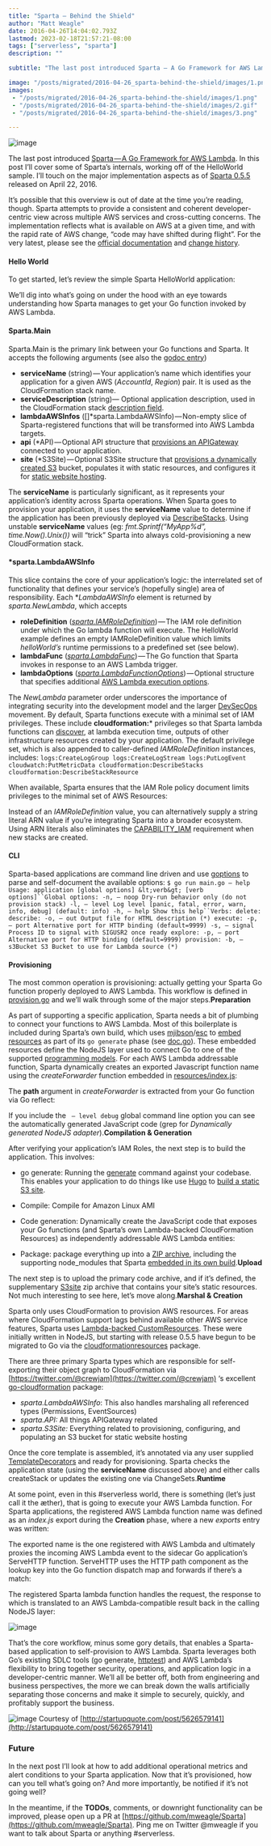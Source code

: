 ```yaml
---
title: "Sparta — Behind the Shield"
author: "Matt Weagle"
date: 2016-04-26T14:04:02.793Z
lastmod: 2023-02-18T21:57:21-08:00
tags: ["serverless", "sparta"]
description: ""

subtitle: "The last post introduced Sparta — A Go Framework for AWS Lambda. In this post I’ll cover some of Sparta’s internals, working off of the…"

image: "/posts/migrated/2016-04-26_sparta-behind-the-shield/images/1.png"
images:
 - "/posts/migrated/2016-04-26_sparta-behind-the-shield/images/1.png"
 - "/posts/migrated/2016-04-26_sparta-behind-the-shield/images/2.gif"
 - "/posts/migrated/2016-04-26_sparta-behind-the-shield/images/3.png"

---
```


![image](/posts/migrated/2016-04-26_sparta-behind-the-shield/images/1.png#layoutTextWidth)


The last post introduced [Sparta — A Go Framework for AWS Lambda](https://medium.com/@mweagle/a-go-framework-for-aws-lambda-ab14f0c42cb). In this post I’ll cover some of Sparta’s internals, working off of the HelloWorld sample. I’ll touch on the major implementation aspects as of [Sparta 0.5.5](https://github.com/mweagle/Sparta/releases/tag/0.5.5) released on April 22, 2016.

It’s possible that this overview is out of date at the time you’re reading, though. Sparta attempts to provide a consistent and coherent developer-centric view across multiple AWS services and cross-cutting concerns. The implementation reflects what is available on AWS at a given time, and with the rapid rate of AWS change, “code may have shifted during flight”. For the very latest, please see the [official documentation](http://gosparta.io) and [change history](https://github.com/mweagle/Sparta/blob/master/CHANGES.md).

#### Hello World

To get started, let’s review the simple Sparta HelloWorld application:




We’ll dig into what’s going on under the hood with an eye towards understanding how Sparta manages to get your Go function invoked by AWS Lambda.

#### Sparta.Main

Sparta.Main is the primary link between your Go functions and Sparta. It accepts the following arguments (see also the [godoc entry](https://godoc.org/github.com/mweagle/Sparta#Main))

*   **serviceName** (string) — Your application’s name which identifies your application for a given AWS (_AccountId_, _Region_) pair. It is used as the CloudFormation stack name.
*   **serviceDescription** (string)— Optional application description, used in the CloudFormation stack [description field](http://docs.aws.amazon.com/AWSCloudFormation/latest/UserGuide/template-description-structure.html).
*   **lambdaAWSInfos** ([]*sparta.LambdaAWSInfo) — Non-empty slice of Sparta-registered functions that will be transformed into AWS Lambda targets.
*   **api** (*API) — Optional API structure that [provisions an APIGateway](http://gosparta.io/docs/apigateway/) connected to your application.
*   **site** (*S3Site) — Optional S3Site structure that [provisions a dynamically created S3](http://gosparta.io/docs/s3site/) bucket, populates it with static resources, and configures it for [static website hosting](http://docs.aws.amazon.com/AmazonS3/latest/dev/WebsiteHosting.html).

The **serviceName** is particularly significant, as it represents your application’s identity across Sparta operations. When Sparta goes to provision your application, it uses the **serviceName** value to determine if the application has been previously deployed via [DescribeStacks](http://docs.aws.amazon.com/sdk-for-go/api/service/cloudformation/CloudFormation.html#DescribeStacks-instance_method). Using unstable **serviceName** values (eg: _fmt.Sprintf(“MyApp%d”, time.Now().Unix())_ will “trick” Sparta into always cold-provisioning a new CloudFormation stack.

#### *sparta.LambdaAWSInfo

This slice contains the core of your application’s logic: the interrelated set of functionality that defines your service’s (hopefully single) area of responsibility. Each *_LambdaAWSInfo_ element is returned by _sparta.NewLambda_, which accepts

*   **roleDefinition** ([_sparta.IAMRoleDefinition_](https://godoc.org/github.com/mweagle/Sparta#IAMRoleDefinition)) — The IAM role definition under which the Go lambda function will execute. The HelloWorld example defines an empty IAMRoleDefinition value which limits _helloWorld’s_ runtime permissions to a predefined set (see below).
*   **lambdaFunc** ([_sparta.LambdaFunc_](https://godoc.org/github.com/mweagle/Sparta#LambdaFunction)) — The Go function that Sparta invokes in response to an AWS Lambda trigger.
*   **lambdaOptions** ([_sparta.LambdaFunctionOptions_](https://godoc.org/github.com/mweagle/Sparta#LambdaFunctionOptions)) — Optional structure that specifies additional [AWS Lambda execution options](http://docs.aws.amazon.com/AWSCloudFormation/latest/UserGuide/aws-resource-lambda-function.html).

The _NewLambda_ parameter order underscores the importance of integrating security into the development model and the larger [DevSecOps](http://blog.evident.io/blog/2015/3/26/the-marriage-of-devops-secops) movement. By default, Sparta functions execute with a minimal set of IAM privileges. These include **cloudformation:*** privileges so that Sparta lambda functions can [discover](http://gosparta.io/docs/discovery/), at lambda execution time, outputs of other infrastructure resources created by your application. The default privilege set, which is also appended to caller-defined _IAMRoleDefinition_ instances, includes:
`logs:CreateLogGroup
logs:CreateLogStream
logs:PutLogEvent
cloudwatch:PutMetricData
cloudformation:DescribeStacks
cloudformation:DescribeStackResource`

When available, Sparta ensures that the IAM Role policy document limits privileges to the minimal set of AWS Resources:




Instead of an _IAMRoleDefinition_ value, you can alternatively supply a string literal ARN value if you’re integrating Sparta into a broader ecosystem. Using ARN literals also eliminates the [CAPABILITY_IAM](http://docs.aws.amazon.com/AWSCloudFormation/latest/APIReference/API_CreateStack.html) requirement when new stacks are created.

#### CLI

Sparta-based applications are command line driven and use [goptions](https://github.com/voxelbrain/goptions) to parse and self-document the available options:
`$ go run main.go — help
Usage: application [global options] &lt;verb&gt; [verb options]``Global options:
 -n, — noop Dry-run behavior only (do not provision stack)
 -l, — level Log level [panic, fatal, error, warn, info, debug] (default: info)
 -h, — help Show this help``Verbs:
 delete:
 describe:
   -o, — out Output file for HTML description (*)
 execute:
   -p, — port Alternative port for HTTP binding (default=9999)
   -s, — signal Process ID to signal with SIGUSR2 once ready
 explore:
   -p, — port Alternative port for HTTP binding (default=9999)
 provision:
   -b, — s3Bucket S3 Bucket to use for Lambda source (*)`

#### Provisioning

The most common operation is provisioning: actually getting your Sparta Go function properly deployed to AWS Lambda. This workflow is defined in [provision.go](https://github.com/mweagle/Sparta/blob/master/provision.go) and we’ll walk through some of the major steps.**Preparation**

As part of supporting a specific application, Sparta needs a bit of plumbing to connect your functions to AWS Lambda. Most of this boilerplate is included during Sparta’s own build, which uses [mjibson](https://github.com/mjibson)/[esc](https://github.com/mjibson/esc) to [embed resources](https://github.com/mweagle/Sparta/blob/master/CONSTANTS.go) as part of its `go generate` phase (see [doc.go](https://github.com/mweagle/Sparta/blob/master/doc.go)). These embedded resources define the NodeJS layer used to connect Go to one of the supported [programming models](http://docs.aws.amazon.com/lambda/latest/dg/programming-model-v2.html). For each AWS Lambda addressable function, Sparta dynamically creates an exported Javascript function name using the _createForwarder_ function embedded in [resources/index.js](https://github.com/mweagle/Sparta/blob/master/resources/index.js):




The **path** argument in _createForwarder_ is extracted from your Go function via Go reflect:




If you include the ` — level debug` global command line option you can see the automatically generated JavaScript code (grep for _Dynamically generated NodeJS adapter_).**Compilation &amp; Generation**

After verifying your application’s IAM Roles, the next step is to build the application. This involves:

*   go generate: Running the [generate](https://blog.golang.org/generate) command against your codebase. This enables your application to do things like use [Hugo](http://gohugo.io/) to [build a static S3 site](https://github.com/mweagle/SpartaHugo).
*   Compile: Compile for Amazon Linux AMI



*   Code generation: Dynamically create the JavaScript code that exposes your Go functions (and Sparta’s own Lambda-backed CloudFormation Resources) as independently addressable AWS Lambda entities:



*   Package: package everything up into a [ZIP archive](http://docs.aws.amazon.com/lambda/latest/dg/nodejs-create-deployment-pkg.html), including the supporting node_modules that Sparta [embedded in its own build](https://github.com/mweagle/Sparta/blob/master/resources/provision/package.json).**Upload**

The next step is to upload the primary code archive, and if it’s defined, the supplementary [S3site](http://gosparta.io/docs/s3site/) zip archive that contains your site’s static resources. Not much interesting to see here, let’s move along.**Marshal &amp; Creation**

Sparta only uses CloudFormation to provision AWS resources. For areas where CloudFormation support lags behind available other AWS service features, Sparta uses [Lambda-backed CustomResources](http://docs.aws.amazon.com/AWSCloudFormation/latest/UserGuide/template-custom-resources-lambda.html). These were initially written in NodeJS, but starting with release 0.5.5 have begun to be migrated to Go via the [cloudformationresources](https://github.com/mweagle/cloudformationresources) package.

There are three primary Sparta types which are responsible for self-exporting their object graph to CloudFormation via [https://twitter.com/@crewjam](https://twitter.com/@crewjam) ‘s excellent [go-cloudformation](https://github.com/crewjam/go-cloudformation) package:

*   _sparta.LambdaAWSInfo_: This also handles marshaling all referenced types (Permissions, EventSources)
*   _sparta.API:_ All things APIGateway related
*   _sparta.S3Site:_ Everything related to provisioning, configuring, and populating an S3 bucket for static website hosting

Once the core template is assembled, it’s annotated via any user supplied [TemplateDecorators](https://godoc.org/github.com/mweagle/Sparta#TemplateDecorator) and ready for provisioning. Sparta checks the application state (using the **serviceName** discussed above) and either calls createStack or updates the existing one via ChangeSets.**Runtime**

At some point, even in this #serverless world, there is something (let’s just call it the æther), that is going to execute your AWS Lambda function. For Sparta applications, the registered AWS Lambda function name was defined as an _index.js_ export during the **Creation** phase, where a new _exports_ entry was written:




The exported name is the one registered with AWS Lambda and ultimately proxies the incoming AWS Lambda event to the sidecar Go application’s ServeHTTP function. ServeHTTP uses the HTTP path component as the lookup key into the Go function dispatch map and forwards if there’s a match:




The registered Sparta lambda function handles the request, the response to which is translated to an AWS Lambda-compatible result back in the calling NodeJS layer:



![image](/posts/migrated/2016-04-26_sparta-behind-the-shield/images/2.gif#layoutTextWidth)


That’s the core workflow, minus some gory details, that enables a Sparta-based application to self-provision to AWS Lambda. Sparta leverages both Go’s existing SDLC tools (go generate, [httptest](https://golang.org/pkg/net/http/httptest/)) and AWS Lambda’s flexibility to bring together security, operations, and application logic in a developer-centric manner. We’ll all be better off, both from engineering and business perspectives, the more we can break down the walls artificially separating those concerns and make it simple to securely, quickly, and profitably support the business.

![image](/posts/migrated/2016-04-26_sparta-behind-the-shield/images/3.png#layoutTextWidth)
Courtesy of [http://startupquote.com/post/5626579141](http://startupquote.com/post/5626579141)



### Future

In the next post I’ll look at how to add additional operational metrics and alert conditions to your Sparta application. Now that it’s provisioned, how can you tell what’s going on? And more importantly, be notified if it’s not going well?

In the meantime, if the **TODOs**, comments, or downright functionality can be improved, please open up a PR at [https://github.com/mweagle/Sparta](https://github.com/mweagle/Sparta). Ping me on Twitter @mweagle if you want to talk about Sparta or anything #serverless.
